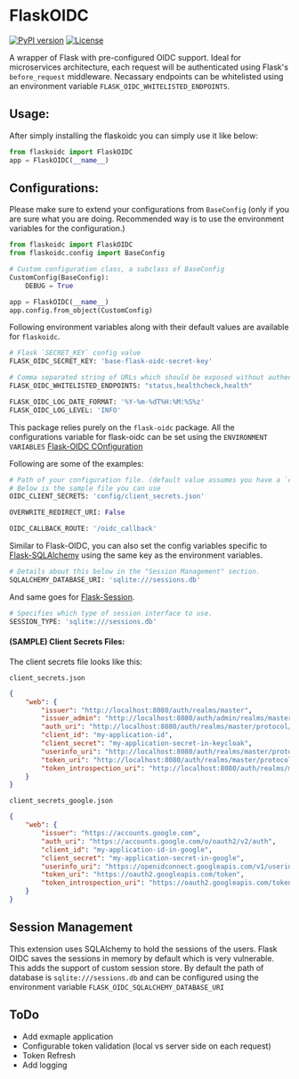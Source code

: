 # FlaskOIDC
[![PyPI version](https://badge.fury.io/py/flaskoidc.svg)](https://badge.fury.io/py/flaskoidc)
[![License](http://img.shields.io/:license-Apache%202-blue.svg)](LICENSE)

A wrapper of Flask with pre-configured OIDC support. Ideal for microservices architecture, each request will be authenticated using Flask's `before_request` middleware. Necassary endpoints can be whitelisted using an environment variable `FLASK_OIDC_WHITELISTED_ENDPOINTS`. 

## Usage:

After simply installing the flaskoidc you can simply use it like below:

```python
from flaskoidc import FlaskOIDC
app = FlaskOIDC(__name__)
``` 

## Configurations:

Please make sure to extend your configurations from `BaseConfig` (only if you are sure what you are doing. Recommended way is to use the environment variables for the configuration.)

```python
from flaskoidc import FlaskOIDC
from flaskoidc.config import BaseConfig

# Custom configuration class, a subclass of BaseConfig
CustomConfig(BaseConfig):
    DEBUG = True

app = FlaskOIDC(__name__)
app.config.from_object(CustomConfig)

```

Following environment variables along with their default values are available for `flaskoidc`. 

```python
# Flask `SECRET_KEY` config value
FLASK_OIDC_SECRET_KEY: 'base-flask-oidc-secret-key'

# Comma separated string of URLs which should be exposed without authentication, else all request will be authenticated.
FLASK_OIDC_WHITELISTED_ENDPOINTS: "status,healthcheck,health"

FLASK_OIDC_LOG_DATE_FORMAT: '%Y-%m-%dT%H:%M:%S%z'
FLASK_OIDC_LOG_LEVEL: 'INFO'
```

This package relies purely on the `flask-oidc` package. All the configurations variable for flask-oidc
can be set using the `ENVIRONMENT VARIABLES`
[Flask-OIDC COnfiguration](https://flask-oidc.readthedocs.io/en/latest/#settings-reference)

Following are some of the examples: 
```python
# Path of your configuration file. (default value assumes you have a `config/client_secrets.json` available.
# Below is the sample file you can use
OIDC_CLIENT_SECRETS: 'config/client_secrets.json'

OVERWRITE_REDIRECT_URI: False

OIDC_CALLBACK_ROUTE: '/oidc_callback'
```

Similar to Flask-OIDC, you can also set the config variables specific to [Flask-SQLAlchemy](https://flask-sqlalchemy.palletsprojects.com/en/2.x/config/) using the same key as the environment variables.
```python
# Details about this below in the "Session Management" section.
SQLALCHEMY_DATABASE_URI: 'sqlite:///sessions.db'
```

And same goes for [Flask-Session](https://flask-session.readthedocs.io/en/latest/#configuration).
```python
# Specifies which type of session interface to use.
SESSION_TYPE: 'sqlite:///sessions.db'
```


#### (SAMPLE) Client Secrets Files:
The client secrets file looks like this:

`client_secrets.json`
```json
{
    "web": {
        "issuer": "http://localhost:8080/auth/realms/master",
        "issuer_admin": "http://localhost:8080/auth/admin/realms/master",
        "auth_uri": "http://localhost:8080/auth/realms/master/protocol/openid-connect/auth",
        "client_id": "my-application-id",
        "client_secret": "my-application-secret-in-keycloak",
        "userinfo_uri": "http://localhost:8080/auth/realms/master/protocol/openid-connect/userinfo",
        "token_uri": "http://localhost:8080/auth/realms/master/protocol/openid-connect/token",         
        "token_introspection_uri": "http://localhost:8080/auth/realms/master/protocol/openid-connect/token/introspect",
    }
}
```

`client_secrets_google.json`
```json
{
    "web": {
        "issuer": "https://accounts.google.com",
        "auth_uri": "https://accounts.google.com/o/oauth2/v2/auth",
        "client_id": "my-application-id-in-google",
        "client_secret": "my-application-secret-in-google",
        "userinfo_uri": "https://openidconnect.googleapis.com/v1/userinfo",
        "token_uri": "https://oauth2.googleapis.com/token",
        "token_introspection_uri": "https://oauth2.googleapis.com/tokeninfo"
    }
}

```

## Session Management
This extension uses SQLAlchemy to hold the sessions of the users. Flask OIDC saves the sessions in memory by default 
which is very vulnerable. This adds the support of custom session store. 
By default the path of database is `sqlite:///sessions.db` and can be configured using the environment variable `FLASK_OIDC_SQLALCHEMY_DATABASE_URI`


## ToDo
- Add exmaple application
- Configurable token validation (local vs server side on each request)
- Token Refresh
- Add logging

